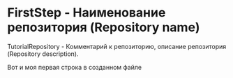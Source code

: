 # FirstStep - Наименование репозитория (Repository name)
TutorialRepository - Комментарий к репозиторию, описание репозитория (Repository description).

Вот и моя первая строка в созданном файле
